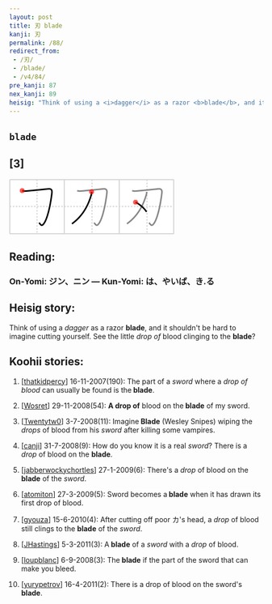 ```yaml
---
layout: post
title: 刃 blade
kanji: 刃
permalink: /88/
redirect_from:
 - /刃/
 - /blade/
 - /v4/84/
pre_kanji: 87
nex_kanji: 89
heisig: "Think of using a <i>dagger</i> as a razor <b>blade</b>, and it shouldn't be hard to imagine cutting yourself. See the little <i>drop of</i> blood clinging to the <b>blade</b>?"
---
```


## `blade`

## [3]

<div class="stroke"><img src="../images/E58883.png" /></div>

## Reading:

### On-Yomi: ジン、ニン &mdash; Kun-Yomi: は、やいば、き.る

## Heisig story:

Think of using a <i>dagger</i> as a razor <b>blade</b>, and it shouldn't be hard to imagine cutting yourself. See the little <i>drop of</i> blood clinging to the <b>blade</b>?

## Koohii stories:

1) [<a href="http://kanji.koohii.com/profile/thatkidpercy">thatkidpercy</a>] 16-11-2007(190): The part of a <em>sword</em> where a <em>drop of blood</em> can usually be found is the<strong> blade</strong>.

2) [<a href="http://kanji.koohii.com/profile/Wosret">Wosret</a>] 29-11-2008(54): <strong>A drop of</strong> blood on the<strong> blade</strong> of my sword.

3) [<a href="http://kanji.koohii.com/profile/Twentytw0">Twentytw0</a>] 3-7-2008(11): Imagine<strong> Blade</strong> (Wesley Snipes) wiping the <em>drops</em> of blood from his <em>sword</em> after killing some vampires.

4) [<a href="http://kanji.koohii.com/profile/canji">canji</a>] 31-7-2008(9): How do you know it is a real <em>sword</em>? There is a <em>drop</em> of blood on the <strong>blade</strong>.

5) [<a href="http://kanji.koohii.com/profile/jabberwockychortles">jabberwockychortles</a>] 27-1-2009(6): There&#039;s a <em>drop</em> of blood on the<strong> blade</strong> of the <em>sword</em>.

6) [<a href="http://kanji.koohii.com/profile/atomiton">atomiton</a>] 27-3-2009(5): Sword becomes a<strong> blade</strong> when it has drawn its first drop of blood.

7) [<a href="http://kanji.koohii.com/profile/gyouza">gyouza</a>] 15-6-2010(4): After cutting off poor カ&#039;s head, a <em>drop</em> of blood still clings to the <strong>blade</strong> of the <em>sword</em>.

8) [<a href="http://kanji.koohii.com/profile/JHastings">JHastings</a>] 5-3-2011(3): A<strong> blade</strong> of a <em>sword</em> with a <em>drop</em> of blood.

9) [<a href="http://kanji.koohii.com/profile/loupblanc">loupblanc</a>] 6-9-2008(3): The<strong> blade</strong> if the part of the sword that can make you bleed.

10) [<a href="http://kanji.koohii.com/profile/yurypetrov">yurypetrov</a>] 16-4-2011(2): There is a drop of blood on the sword&#039;s<strong> blade</strong>.
